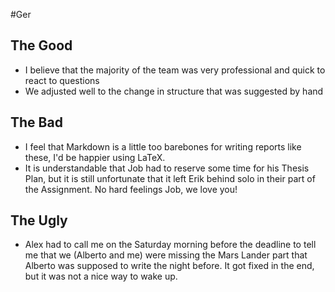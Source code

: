 #Ger
## The Good
- I believe that the majority of the team was very professional and quick to react to questions
- We adjusted well to the change in structure that was suggested by hand

## The Bad

- I feel that Markdown is a little too barebones for writing reports like these, I'd be happier using LaTeX.
- It is understandable that Job had to reserve some time for his Thesis Plan, but it is still unfortunate that it left Erik behind solo in their part of the Assignment. No hard feelings Job, we love you!

## The Ugly

- Alex had to call me on the Saturday morning before the deadline to tell me that we (Alberto and me) were missing the Mars Lander part that Alberto was supposed to write the night before. It got fixed in the end, but it was not a nice way to wake up.
